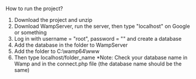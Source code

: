 How to run the project?
1. Download the project and unzip
2. Download WampServer, run the server, then type "localhost" on Google or something
3. Log in with username = "root", password = "" and create a database
4. Add the database in the folder to WampServer
5. Add the folder to C:\wamp64\www
6. Then type localhost/folder_name
*Note: Check your database name in Wamp and in the connect.php file (the database name should be the same)
